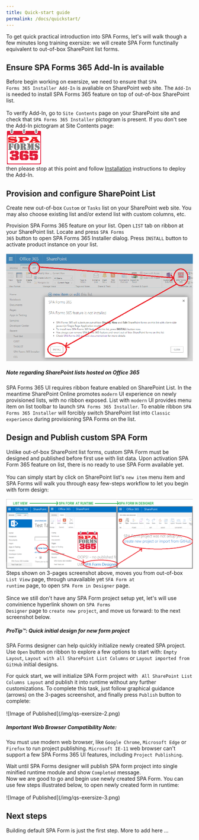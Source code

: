 ```yaml
---
title: Quick-start guide
permalink: /docs/quickstart/
---
```


To get quick practical introduction into SPA Forms, let's will walk though a few minutes long training exersize: we will create SPA Form functinally equivalent to out-of-box SharePoint list forms.

## Ensure SPA Forms 365 Add-In is available

Before begin working on exersize, we need to ensure that <code>SPA Forms 365 Installer Add-In</code> is avaliable on SharePoint web site. The <code>Add-In</code> is needed to install SPA Forms 365 feature on top of out-of-box SharePoint list.
<br/>
<br/>
To verify Add-In, go to <code>Site Contents</code> page on your SharePoint site and check that <code>SPA Forms 365 Installer</code> pictogram is present. If you don't see the Add-In pictogram at Site Contents page: 
<br/>
![Image of AddIn](/img/logo-96.png)
<br/>
then please stop at this point and follow [Installation](/docs/installation) instructions to deploy the Add-In.

## Provision and configure SharePoint List

Create new out-of-box <code>Custom</code> or <code>Tasks</code> list on your SharePoint web site. You may also choose existing list and/or extend list with custom columns, etc. 


Provision SPA Forms 365 feature on your list. Open <code>LIST</code> tab on ribbon at your SharePoint list. Locate and press <code>SPA Forms 365</code> button to open SPA Forms 365 Installer dialog. Press <code>INSTALL</code> button to activate product instance on your list.
<br/>
<br/>
![Image of Installer](/img/SPSForms365Installer1.PNG)
<div class="note warning">
  <h5>Note regarding SharePoint lists hosted on Office 365</h5>
  <p>
    SPA Forms 365 UI requires ribbon feature enabled on SharePoint List. In the meantime SharePoint Online promotes <code>modern</code> UI experience on newly provisioned lists, with no ribbon exposed. List with <code>modern</code> UI provides menu item  on list toolbar to launch <code>SPA Forms 365 Installer</code>. To enable ribbon <code>SPA Forms 365 Installer</code> will forcibly switch SharePoint list into <code>Classic experience</code> during provisioning SPA Forms on the list.
  </p>
</div>

## Design and Publish custom SPA Form

Unlike out-of-box SharePoint list forms, custom SPA Form must be designed and published before first use with list data. Upon activation SPA Form 365 feature on list, there is no ready to use SPA Form available yet. 
<br/>
<br/>
You can simply start by click on SharePoint list's <code>new item</code> menu item and SPA Forms will walk you through easy few-steps workflow to let you begin with form design:
<br/>
<br/>
![Image of Design1](/img/qs-exersize-1.png)
<br/>
Steps shown on 3-pages screenshot above, moves you from out-of-box <code>List View</code> page, through unavailable yet <code>SFA Form at runtime</code> page, to open <code>SPA Form in Designer</code> page.
<br/>
<br/>
Since we still don't have any SPA Form project setup yet, let's will use convinience hyperlink shown on <code>SPA Forms Designer</code> page to <code>create new project</code>, and move us forward: to the next screenshot below.
<div class="note">
  <h5>ProTip™: Quick initial design for new form project</h5>
  <p>
    SPA Forms designer can help quickly initialize newly created SPA project. Use <code>Open</code> button on ribbon to explore a few options to start with: <code>Empty Layout</code>, <code>Layout with all SharePoint List Columns</code> or <code>Layout imported from GitHub</code> initial designs.
  </p>
</div>
For quick start, we will initialize SPA Form project with <code> All SharePoint List Columns Layout</code> and publish it into runtime without any further customizations. To complete this task, just follow graphical guidance (arrows) on the 3-pages screenshot, and finally press <code>Publish</code> button to complete:
<br/> 
<br/>
![Image of Published](/img/qs-exersize-2.png)
<br/>
<div class="note warning">
  <h5>Important Web Browser Compatibility Note:</h5>
  <p>
    You must use modern web browser, like <code>Google Chrome</code>, <code>Microsoft Edge</code> or <code>Firefox</code> to run project publishing. 
    <code>Microsoft IE-11</code> web browser can't support a few SPA Forms 365 UI features, including <code>Project Publishing</code>.
  </p>
</div>
Wait until SPA Forms designer will publish SPA form project into single minified runtime module and show <code>Completed</code> message. 
<br/>
Now we are good to go and begin use newly created SPA Form. You can use few steps illustrated below, to open newly created form in runtime:
<br/>
<br/>
![Image of Published](/img/qs-exersize-3.png)
<br/>

## Next steps

Building default SPA Form is just the first step. More to add here ...
